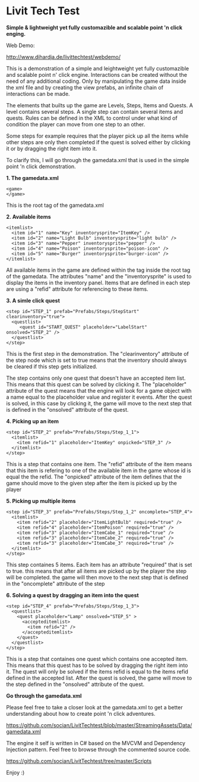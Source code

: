 Livit Tech Test
=============

**Simple & lightweight yet fully customazible and scalable point 'n click enging.**

Web Demo:

http://www.dihardja.de/livittechtest/webdemo/


This is a demonstration of a simple and leightweight yet fully customazible and scalable point n' click engine. Interactions can be created without the need of any additional coding. Only by manipulating the game data inside the xml file and by creating the view prefabs, an infinite chain of interactions can be made.

The elements that builts up the game are Levels, Steps, Items and Quests. A level contains several steps. A single step can contain several items and quests. Rules can be defined in the XML to control under what kind of condition the player can move from one step to an other.

Some steps for example requires that the player pick up all the items while other steps are only then completed if the quest is solved either by clicking it or by dragging the right item into it.

To clarify this, I will go through the gamedata.xml that is used in the simple point 'n click demonstration.


**1. The gamedata.xml** 
```
<game>
</game>
```
This is the root tag of the gamedata.xml


**2. Available items**
```
<itemlist>
  <item id="1" name="Key" inventorysprite="ItemKey" />
  <item id="2" name="Light Bulb" inventorysprite="light bulb" />
  <item id="3" name="Pepper" inventorysprite="pepper" />
  <item id="4" name="Poison" inventorysprite="poison-icon" />    
  <item id="5" name="Burger" inventorysprite="burger-icon" />    
</itemlist>
```
All available items in the game are defined within the <itemlist> tag inside the root tag of the gamedata. The attributes "name" and the "inventorysprite" is used to display the items in the inventory panel. Items that are defined in each step are using a "refid" attribute for referencing to these items.


**3. A simle click quest**
```
<step id="STEP_1" prefab="Prefabs/Steps/StepStart" clearinventory="true">
  <questlist>
     <quest id="START_QUEST" placeholder="LabelStart" onsolved="STEP_2" />
  </questlist>        
</step>   
```
This is the first step in the demonstration. The "clearinventory" attribute of the step node which is set to true means that the inventory should always be cleared if this step gets initialized.

The step contains only one quest that doesn't have an accepted item list. This means that this quest can be solved by clicking it. The "placeholder" attribute of the quest means that the engine will look for a game object with a name equal to the placeholder value and register it events. After the quest is solved, in this case by clicking it, the game will move to the next step that is defined in the "onsolved" attribute of the quest.  



**4. Picking up an item**
```
<step id="STEP_2" prefab="Prefabs/Steps/Step_1_1">
  <itemlist>
    <item refid="1" placeholder="ItemKey" onpicked="STEP_3" />
  </itemlist>
</step>
```
This is a step that contains one item. The "refid" attribute of the item means that this item is refering to one of the available item in the game whose id is equal the the refid. The "onpicked" attribute of the item defines that the game should move to the given step after the item is picked up by the player



**5. Picking up multiple items**
```
<step id="STEP_3" prefab="Prefabs/Steps/Step_1_2" oncomplete="STEP_4">
  <itemlist>
    <item refid="2" placeholder="ItemLightBulb" required="true" />
    <item refid="4" placeholder="ItemPoison" required="true" />
    <item refid="3" placeholder="ItemCabe_1" required="true" />
    <item refid="3" placeholder="ItemCabe_2" required="true" />
    <item refid="3" placeholder="ItemCabe_3" required="true" />
  </itemlist>
</step>
```

This step containes 5 items. Each item has an attribute "required" that is set to true. this means that after all items are picked up by the player the step will be completed. the game will then move to the next step that is defined in the "oncomplete" attribute of the step



**6. Solving a quest by dragging an item into the quest**
```
<step id="STEP_4" prefab="Prefabs/Steps/Step_1_3">
  <questlist>
    <quest placeholder="Lamp" onsolved="STEP_5" >
      <accepteditemlist>
        <item refid="2" />
      </accepteditemlist>
    </quest>
  </questlist>
</step>
```
This is a step that containes one quest which contains one accepted item. This means that this quest has to be solved by dragging the right item into it. The quest will only be solved if the items refid is equal to the items refid defined in the accepted list. After the quest is solved, the game will move to the step defined in the "onsolved" attribute of the quest.

**Go through the gamedata.xml**

Please feel free to take a closer look at the gamedata.xml to get a better understanding about how to create point 'n click adventures.

https://github.com/socian/LivitTechtest/blob/master/StreamingAssets/Data/gamedata.xml

The engine it self is written in C# based on the MVCVM and Dependency Injection pattern. Feel free to browse through the commented source code.

https://github.com/socian/LivitTechtest/tree/master/Scripts

Enjoy :)


